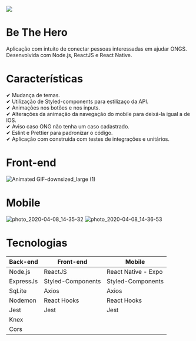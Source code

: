 ![](https://user-images.githubusercontent.com/57975021/78825101-c5a22200-79b5-11ea-8664-9bd029e76c55.gif)



# Be The Hero

Aplicação com intuito de conectar pessoas interessadas em ajudar ONGS. Desenvolvida com Node.js, ReactJS e React Native.


# Características 

✔  Mudança de temas.  
✔  Utilização de Styled-components para estilizaço da API.  
✔  Animações nos botões e nos inputs.  
✔  Alterações da animação da navegação do mobile para deixá-la igual a de IOS.  
✔  Aviso caso ONG não tenha um caso cadastrado.  
✔  Eslint e Prettier para padronizar o código.  
✔  Aplicação com construida com testes de integrações e unitários.  



# Front-end

![Animated GIF-downsized_large (1)](https://user-images.githubusercontent.com/57975021/78823066-7a3a4480-79b2-11ea-8f9c-99bc3fd68026.gif)

# Mobile

![photo_2020-04-08_14-35-32](https://user-images.githubusercontent.com/57975021/78816250-dc417c80-79a7-11ea-9737-d0950387ee7b.jpg)
![photo_2020-04-08_14-36-53](https://user-images.githubusercontent.com/57975021/78816256-dd72a980-79a7-11ea-8d24-1652eead7314.jpg)

# Tecnologias

<table>
  <thead>
    <th>Back-end</th>
    <th>Front-end</th>
    <th>Mobile</th>
  </thead>
  <tbody>
    <tr>
      <td>Node.js</td>
      <td>ReactJS</td>
      <td>React Native - Expo</td>
    </tr>
    <tr>
      <td>ExpressJs</td>
      <td>Styled-Components</td>
      <td>Styled-Components</td>
    </tr>
    <tr>
      <td>SqLite</td>
      <td>Axios</td>
      <td>Axios</td>
    </tr>
    <tr>
      <td>Nodemon</td>
      <td>React Hooks</td>
      <td>React Hooks</td>
    </tr>
    <tr>
      <td>Jest</td>
      <td>Jest</td>
      <td>Jest</td>
       </tr>
    <tr>
      <td>Knex</td>
       </tr>
    <tr>
     <td>Cors</td>
     </tr>
  </tbody>
  
</table>


